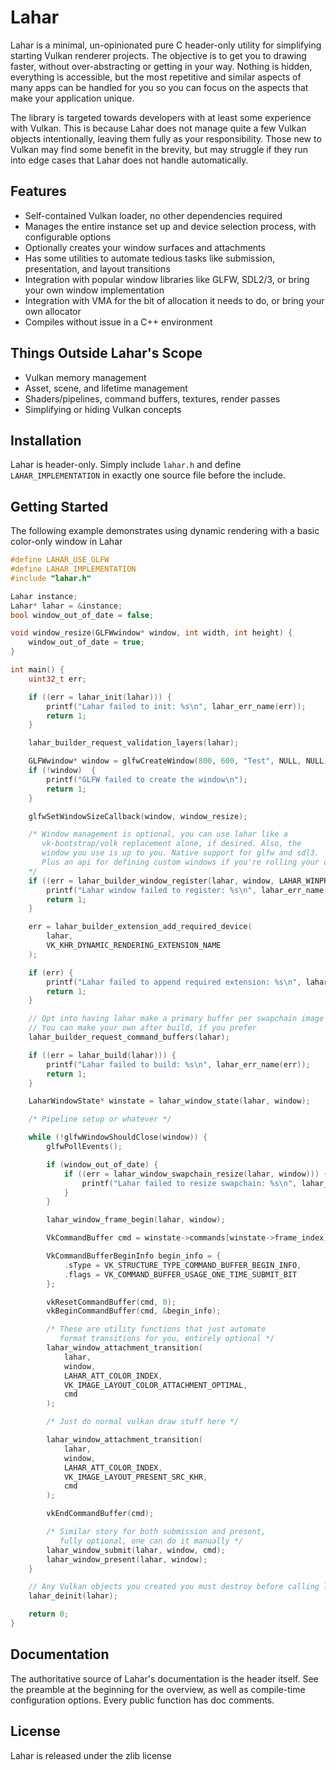 # Lahar

Lahar is a minimal, un-opinionated pure C header-only utility for simplifying starting Vulkan renderer projects. The objective is to get you to drawing faster, without over-abstracting or getting in your way. Nothing is hidden, everything is accessible, but the most repetitive and similar aspects of many apps can be handled for you so you can focus on the aspects that make your application unique.

The library is targeted towards developers with at least some experience with Vulkan. This is because Lahar does not manage quite a few Vulkan objects intentionally, leaving them fully as your responsibility. Those new to Vulkan may find some benefit in the brevity, but may struggle if they run into edge cases that Lahar does not handle automatically.

## Features
* Self-contained Vulkan loader, no other dependencies required
* Manages the entire instance set up and device selection process, with configurable options
* Optionally creates your window surfaces and attachments
* Has some utilities to automate tedious tasks like submission, presentation, and layout transitions
* Integration with popular window libraries like GLFW, SDL2/3, or bring your own window implementation
* Integration with VMA for the bit of allocation it needs to do, or bring your own allocator
* Compiles without issue in a C++ environment

## Things Outside Lahar's Scope
* Vulkan memory management
* Asset, scene, and lifetime management
* Shaders/pipelines, command buffers, textures, render passes 
* Simplifying or hiding Vulkan concepts

## Installation
Lahar is header-only. Simply include `lahar.h` and define `LAHAR_IMPLEMENTATION` 
in exactly one source file before the include.

## Getting Started
The following example demonstrates using dynamic rendering with a basic color-only window in Lahar

```c
#define LAHAR_USE_GLFW
#define LAHAR_IMPLEMENTATION
#include "lahar.h"

Lahar instance;
Lahar* lahar = &instance;
bool window_out_of_date = false;

void window_resize(GLFWwindow* window, int width, int height) {
    window_out_of_date = true;
}

int main() {
    uint32_t err;

    if ((err = lahar_init(lahar))) {
        printf("Lahar failed to init: %s\n", lahar_err_name(err));
        return 1;
    }

    lahar_builder_request_validation_layers(lahar);

    GLFWwindow* window = glfwCreateWindow(800, 600, "Test", NULL, NULL);
    if (!window)  {
        printf("GLFW failed to create the window\n");
        return 1;
    }

    glfwSetWindowSizeCallback(window, window_resize);

    /* Window management is optional, you can use lahar like a
       vk-bootstrap/volk replacement alone, if desired. Also, the
       window you use is up to you. Native support for glfw and sdl3.
       Plus an api for defining custom windows if you're rolling your own
    */
    if ((err = lahar_builder_window_register(lahar, window, LAHAR_WINPROF_COLOR))) {
        printf("Lahar window failed to register: %s\n", lahar_err_name(err));
        return 1;
    }

    err = lahar_builder_extension_add_required_device(
        lahar,
        VK_KHR_DYNAMIC_RENDERING_EXTENSION_NAME
    );

    if (err) {
        printf("Lahar failed to append required extension: %s\n", lahar_err_name(err));
        return 1;
    }

    // Opt into having lahar make a primary buffer per swapchain image
    // You can make your own after build, if you prefer
    lahar_builder_request_command_buffers(lahar);

    if ((err = lahar_build(lahar))) {
        printf("Lahar failed to build: %s\n", lahar_err_name(err));
        return 1;
    }

    LaharWindowState* winstate = lahar_window_state(lahar, window);

    /* Pipeline setup or whatever */

    while (!glfwWindowShouldClose(window)) {
        glfwPollEvents();

        if (window_out_of_date) {
            if ((err = lahar_window_swapchain_resize(lahar, window))) {
                printf("Lahar failed to resize swapchain: %s\n", lahar_err_name(err));
            }
        }

        lahar_window_frame_begin(lahar, window);

        VkCommandBuffer cmd = winstate->commands[winstate->frame_index];

        VkCommandBufferBeginInfo begin_info = {
            .sType = VK_STRUCTURE_TYPE_COMMAND_BUFFER_BEGIN_INFO,
            .flags = VK_COMMAND_BUFFER_USAGE_ONE_TIME_SUBMIT_BIT
        };

        vkResetCommandBuffer(cmd, 0);
        vkBeginCommandBuffer(cmd, &begin_info);

        /* These are utility functions that just automate
           format transitions for you, entirely optional */
        lahar_window_attachment_transition(
            lahar,
            window,
            LAHAR_ATT_COLOR_INDEX,
            VK_IMAGE_LAYOUT_COLOR_ATTACHMENT_OPTIMAL,
            cmd
        );

        /* Just do normal vulkan draw stuff here */

        lahar_window_attachment_transition(
            lahar,
            window,
            LAHAR_ATT_COLOR_INDEX,
            VK_IMAGE_LAYOUT_PRESENT_SRC_KHR,
            cmd
        );

        vkEndCommandBuffer(cmd);

        /* Similar story for both submission and present,
           fully optional, one can do it manually */
        lahar_window_submit(lahar, window, cmd);
        lahar_window_present(lahar, window);
    }

    // Any Vulkan objects you created you must destroy before calling lahar deinit
    lahar_deinit(lahar);

    return 0;
}
```

## Documentation
The authoritative source of Lahar's documentation is the header itself. See the preamble at the beginning for the overview, as well as compile-time configuration options. Every public function has doc comments.

## License
Lahar is released under the zlib license
